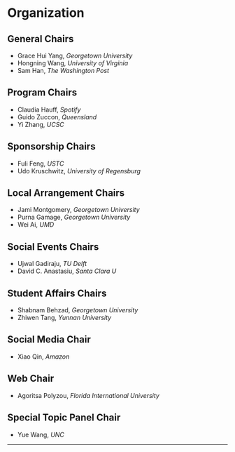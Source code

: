 # Organization

## General Chairs
- Grace Hui Yang, _Georgetown University_
- Hongning Wang, _University of Virginia_
- Sam Han, _The Washington Post_

## Program Chairs
- Claudia Hauff, _Spotify_
- Guido Zuccon, _Queensland_
- Yi Zhang, _UCSC_

## Sponsorship Chairs
- Fuli Feng, _USTC_
- Udo Kruschwitz, _University of Regensburg_

## Local Arrangement Chairs
- Jami Montgomery, _Georgetown University_
- Purna Gamage, _Georgetown University_
- Wei Ai, _UMD_

## Social Events Chairs
- Ujwal Gadiraju, _TU Delft_
- David C. Anastasiu, _Santa Clara U_

## Student Affairs Chairs
- Shabnam Behzad, _Georgetown University_
- Zhiwen Tang, _Yunnan University_

## Social Media Chair
- Xiao Qin, _Amazon_

## Web Chair
- Agoritsa Polyzou, _Florida International University_

## Special Topic Panel Chair
- Yue Wang, _UNC_

---
